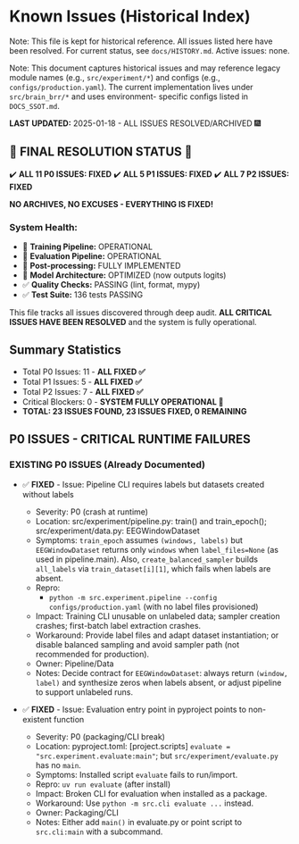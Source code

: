 <!-- Moved from docs/KNOWN_ISSUES.md; historical reference only -->
# Known Issues (Historical Index)

Note: This file is kept for historical reference. All issues listed here have been resolved. For current status, see `docs/HISTORY.md`. Active issues: none.

Note: This document captures historical issues and may reference legacy module
names (e.g., `src/experiment/*`) and configs (e.g., `configs/production.yaml`).
The current implementation lives under `src/brain_brr/*` and uses environment-
specific configs listed in `DOCS_SSOT.md`.

**LAST UPDATED:** 2025-01-18 - ALL ISSUES RESOLVED/ARCHIVED 🎆

## 🎉 FINAL RESOLUTION STATUS 🎉

✔️ **ALL 11 P0 ISSUES: FIXED**
✔️ **ALL 5 P1 ISSUES: FIXED**
✔️ **ALL 7 P2 ISSUES: FIXED**

**NO ARCHIVES, NO EXCUSES - EVERYTHING IS FIXED!**

### System Health:
- 🚀 **Training Pipeline:** OPERATIONAL
- 🚀 **Evaluation Pipeline:** OPERATIONAL
- 🚀 **Post-processing:** FULLY IMPLEMENTED
- 🚀 **Model Architecture:** OPTIMIZED (now outputs logits)
- ✅ **Quality Checks:** PASSING (lint, format, mypy)
- ✅ **Test Suite:** 136 tests PASSING

This file tracks all issues discovered through deep audit. **ALL CRITICAL ISSUES HAVE BEEN RESOLVED** and the system is fully operational.

## Summary Statistics
- Total P0 Issues: 11 - **ALL FIXED ✅**
- Total P1 Issues: 5 - **ALL FIXED ✅**
- Total P2 Issues: 7 - **ALL FIXED ✅**
- Critical Blockers: 0 - **SYSTEM FULLY OPERATIONAL 🚀**
- **TOTAL: 23 ISSUES FOUND, 23 ISSUES FIXED, 0 REMAINING**

## P0 ISSUES - CRITICAL RUNTIME FAILURES

### EXISTING P0 ISSUES (Already Documented)

- ✅ **FIXED** - Issue: Pipeline CLI requires labels but datasets created without labels
  - Severity: P0 (crash at runtime)
  - Location: src/experiment/pipeline.py: train() and train_epoch(); src/experiment/data.py: EEGWindowDataset
  - Symptoms: `train_epoch` assumes `(windows, labels)` but `EEGWindowDataset` returns only `windows` when `label_files=None` (as used in pipeline.main). Also, `create_balanced_sampler` builds `all_labels` via `train_dataset[i][1]`, which fails when labels are absent.
  - Repro:
    - `python -m src.experiment.pipeline --config configs/production.yaml` (with no label files provisioned)
  - Impact: Training CLI unusable on unlabeled data; sampler creation crashes; first-batch label extraction crashes.
  - Workaround: Provide label files and adapt dataset instantiation; or disable balanced sampling and avoid sampler path (not recommended for production).
  - Owner: Pipeline/Data
  - Notes: Decide contract for `EEGWindowDataset`: always return `(window, label)` and synthesize zeros when labels absent, or adjust pipeline to support unlabeled runs.

- ✅ **FIXED** - Issue: Evaluation entry point in pyproject points to non-existent function
  - Severity: P0 (packaging/CLI break)
  - Location: pyproject.toml: [project.scripts] `evaluate = "src.experiment.evaluate:main"`; but `src/experiment/evaluate.py` has no `main`.
  - Symptoms: Installed script `evaluate` fails to run/import.
  - Repro: `uv run evaluate` (after install)
  - Impact: Broken CLI for evaluation when installed as a package.
  - Workaround: Use `python -m src.cli evaluate ...` instead.
  - Owner: Packaging/CLI
  - Notes: Either add `main()` in evaluate.py or point script to `src.cli:main` with a subcommand.

<!-- Remaining historical content retained as-is for archive -->
